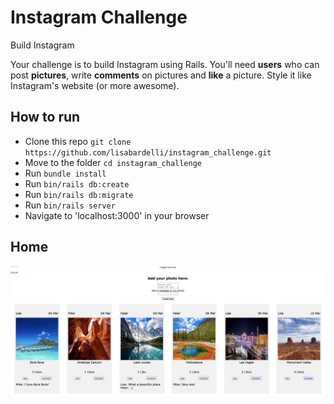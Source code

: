 Instagram Challenge
===================

Build Instagram

Your challenge is to build Instagram using Rails. You'll need **users** who can post **pictures**, write **comments** on pictures and **like** a picture. Style it like Instagram's website (or more awesome).


## How to run 

* Clone this repo `git clone https://github.com/lisabardelli/instagram_challenge.git`
* Move to the folder `cd instagram_challenge`
* Run `bundle install`
* Run `bin/rails db:create`
* Run `bin/rails db:migrate`
* Run `bin/rails server`
* Navigate to 'localhost:3000' in your browser

## **Home**
![Home](homeInstagram.png)



